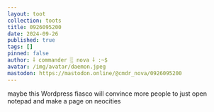 ```yaml
---
layout: toot
collection: toots
title: 0926095200
date: 2024-09-26
published: true
tags: []
pinned: false
author: ⸸ commander ░ nova ⸸ :~$
avatar: /img/avatar/daemon.jpeg
mastodon: https://mastodon.online/@cmdr_nova/0926095200
---
```


maybe this Wordpress fiasco will convince more people to just open notepad and make a page on neocities
